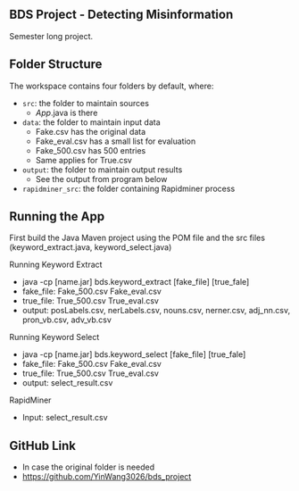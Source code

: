 ## BDS Project - Detecting Misinformation

Semester long project.

## Folder Structure

The workspace contains four folders by default, where:

- `src`: the folder to maintain sources 
    - *App*.java is there
- `data`: the folder to maintain input data 
    - Fake.csv has the original data
    - Fake_eval.csv has a small list for evaluation
    - Fake_500.csv has 500 entries
    - Same applies for True.csv
- `output`: the folder to maintain output results
    - See the output from program below
- `rapidminer_src`: the folder containing Rapidminer process

## Running the App
First build the Java Maven project using the POM file and the src files (keyword_extract.java, keyword_select.java)

Running Keyword Extract
- java -cp [name.jar] bds.keyword_extract [fake_file] [true_fale]
- fake_file: Fake_500.csv Fake_eval.csv
- true_file: True_500.csv True_eval.csv
- output: posLabels.csv, nerLabels.csv, nouns.csv, nerner.csv, adj_nn.csv, pron_vb.csv, adv_vb.csv

Running Keyword Select
- java -cp [name.jar] bds.keyword_select [fake_file] [true_fale]
- fake_file: Fake_500.csv Fake_eval.csv
- true_file: True_500.csv True_eval.csv
- output: select_result.csv

RapidMiner
- Input: select_result.csv

## GitHub Link
- In case the original folder is needed
- https://github.com/YinWang3026/bds_project

